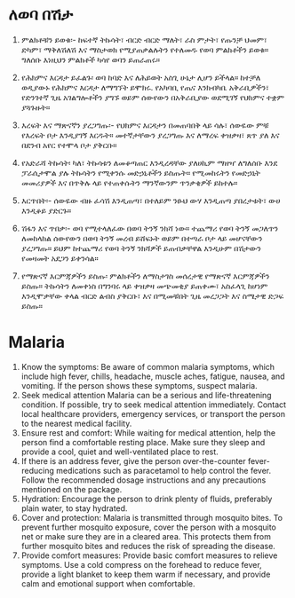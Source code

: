 # ለወባ በሽታ

1. ምልክቶቹን ይወቁ፡- ከፍተኛ ትኩሳት፣ ብርድ ብርድ ማለት፣ ራስ ምታት፣ የጡንቻ ህመም፣ ድካም፣ ማቅለሽለሽ እና ማስታወክ የሚያጠቃልሉትን የተለመዱ የወባ ምልክቶችን ይወቁ። ግለሰቡ እነዚህን ምልክቶች ካሳየ ወባን ይጠራጠሩ።

2. የሕክምና እርዳታ ይፈልጉ፡ ወባ ከባድ እና ለሕይወት አስጊ ሁኔታ ሊሆን ይችላል። ከተቻለ ወዲያውኑ የሕክምና እርዳታ ለማግኘት ይሞክሩ. የአካባቢ የጤና እንክብካቤ አቅራቢዎችን፣ የድንገተኛ ጊዜ አገልግሎቶችን ያግኙ ወይም ሰውየውን በአቅራቢያው ወደሚገኝ የህክምና ተቋም ያጓጉዙት።

3. እረፍት እና ማጽናኛን ያረጋግጡ፡- የህክምና እርዳታን በመጠባበቅ ላይ ሳሉ፣ ሰውዬው ምቹ የእረፍት ቦታ እንዲያገኝ እርዱት። መተኛታቸውን ያረጋግጡ እና ለማረፍ ቀዝቃዛ፣ ጸጥ ያለ እና በደንብ አየር የተሞላ ቦታ ያቅርቡ።

4. የአድራሻ ትኩሳት፡ ካለ፣ ትኩሳቱን ለመቆጣጠር እንዲረዳቸው ያለሀኪም ማዘዣ ለግለሰቡ እንደ  ፓራሲታሞል ያሉ ትኩሳትን የሚቀንሱ መድኃኒቶችን ይስጡት። የሚመከሩትን የመድኃኒት መመሪያዎች እና በጥቅሉ ላይ የተጠቀሱትን ማንኛውንም ጥንቃቄዎች ይከተሉ።

5. እርጥበት፡- ሰውዬው ብዙ ፈሳሽ እንዲጠጣ፣ በተለይም ንፁህ ውሃ እንዲጠጣ ያበረታቱት፣ ውሀ እንዲቆይ ያድርጉ።
6. ሽፋን እና ጥበቃ፡- ወባ የሚተላለፈው በወባ ትንኝ ንክሻ ነው። ተጨማሪ የወባ ትንኝ መጋለጥን ለመከላከል ሰውየውን በወባ ትንኝ መረብ ይሸፍኑት ወይም በተጣራ ቦታ ላይ መሆናቸውን ያረጋግጡ። ይህም ከተጨማሪ የወባ ትንኝ ንክሻዎች ይጠብቃቸዋል እንዲሁም በሽታውን የመዛመት አደጋን ይቀንሳል።
7. የማጽናኛ እርምጃዎችን ይስጡ፡ ምልክቶችን ለማስታገስ መሰረታዊ የማጽናኛ እርምጃዎችን ይስጡ። ትኩሳትን ለመቀነስ በግንባሩ ላይ ቀዝቃዛ መጭመቂያ ይጠቀሙ፣ አስፈላጊ ከሆነም እንዲሞቃቸው ቀላል ብርድ ልብስ ያቅርቡ፣ እና በሚመቹበት ጊዜ መረጋጋት እና ስሜታዊ ድጋፍ ይስጡ።

# Malaria 
1. Know the symptoms: Be aware of common malaria symptoms, which include high fever, chills, headache, muscle aches, fatigue, nausea, and vomiting. If the person shows these symptoms, suspect malaria. 
2. Seek medical attention Malaria can be a serious and life-threatening condition. If possible, try to seek medical attention immediately. Contact local healthcare providers, emergency services, or transport the person to the nearest medical facility. 
3. Ensure rest and comfort: While waiting for medical attention, help the person find a comfortable resting place. Make sure they sleep and provide a cool, quiet and well-ventilated place to rest. 
4. If there is an address fever, give the person over-the-counter fever-reducing medications such as paracetamol to help control the fever. Follow the recommended dosage instructions and any precautions mentioned on the package. 
5. Hydration: Encourage the person to drink plenty of fluids, preferably plain water, to stay hydrated.
6. Cover and protection: Malaria is transmitted through mosquito bites. To prevent further mosquito exposure, cover the person with a mosquito net or make sure they are in a cleared area. This protects them from further mosquito bites and reduces the risk of spreading the disease. 
7. Provide comfort measures: Provide basic comfort measures to relieve symptoms. Use a cold compress on the forehead to reduce fever, provide a light blanket to keep them warm if necessary, and provide calm and emotional support when comfortable.